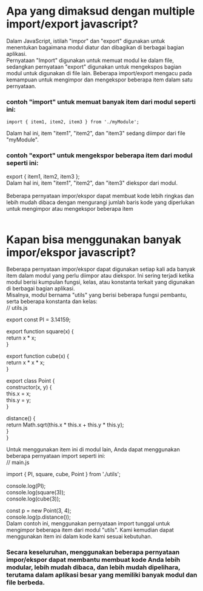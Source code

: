 # Apa yang dimaksud dengan multiple import/export javascript?
Dalam JavaScript, istilah "impor" dan "export" digunakan untuk menentukan bagaimana modul diatur dan dibagikan di berbagai bagian aplikasi.<br>
Pernyataan "Import" digunakan untuk memuat modul ke dalam file, sedangkan pernyataan "export" digunakan untuk mengekspos bagian modul untuk digunakan di file lain. Beberapa import/export mengacu pada kemampuan untuk mengimpor dan mengekspor beberapa item dalam satu pernyataan.<br>
### contoh "import" untuk memuat banyak item dari modul seperti ini:<br>
```
import { item1, item2, item3 } from './myModule';
```
Dalam hal ini, item "item1", "item2", dan "item3" sedang diimpor dari file "myModule".<br>
### contoh "export" untuk mengekspor beberapa item dari modul seperti ini:
export { item1, item2, item3 };<br>
Dalam hal ini, item "item1", "item2", dan "item3" diekspor dari modul.<br><br>
Beberapa pernyataan impor/ekspor dapat membuat kode lebih ringkas dan lebih mudah dibaca dengan mengurangi jumlah baris kode yang diperlukan untuk mengimpor atau mengekspor beberapa item<br><br>
# Kapan bisa menggunakan banyak impor/ekspor javascript?<br>
Beberapa pernyataan impor/ekspor dapat digunakan setiap kali ada banyak item dalam modul yang perlu diimpor atau diekspor. Ini sering terjadi ketika modul berisi kumpulan fungsi, kelas, atau konstanta terkait yang digunakan di berbagai bagian aplikasi.<br>
Misalnya, modul bernama "utils" yang berisi beberapa fungsi pembantu, serta beberapa konstanta dan kelas:<br>
// utils.js

export const PI = 3.14159;

export function square(x) {<br>
  return x * x;<br>
}<br>

export function cube(x) {<br>
  return x * x * x;<br>
}<br>

export class Point {<br>
  constructor(x, y) {<br>
    this.x = x;<br>
    this.y = y;<br>
  }<br>

  distance() {<br>
    return Math.sqrt(this.x * this.x + this.y * this.y);<br>
  }<br>
}

Untuk menggunakan item ini di modul lain, Anda dapat menggunakan beberapa pernyataan import seperti ini:<br>
// main.js

import { PI, square, cube, Point } from './utils';

console.log(PI);<br>
console.log(square(3));<br>
console.log(cube(3));<br>

const p = new Point(3, 4);<br>
console.log(p.distance());<br>
Dalam contoh ini, menggunakan pernyataan import tunggal untuk mengimpor beberapa item dari modul "utils". Kami kemudian dapat menggunakan item ini dalam kode kami sesuai kebutuhan.<br>
### Secara keseluruhan, menggunakan beberapa pernyataan impor/ekspor dapat membantu membuat kode Anda lebih modular, lebih mudah dibaca, dan lebih mudah dipelihara, terutama dalam aplikasi besar yang memiliki banyak modul dan file berbeda.



